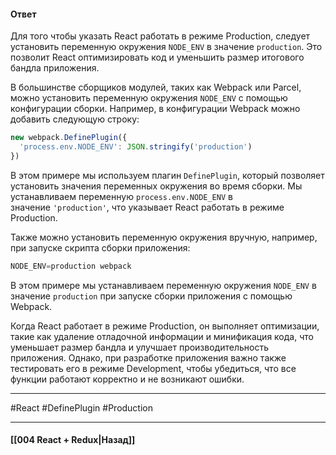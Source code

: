 #### Ответ

Для того чтобы указать React работать в режиме Production, следует установить переменную окружения `NODE_ENV` в значение `production`. Это позволит React оптимизировать код и уменьшить размер итогового бандла приложения.

В большинстве сборщиков модулей, таких как Webpack или Parcel, можно установить переменную окружения `NODE_ENV` с помощью конфигурации сборки. Например, в конфигурации Webpack можно добавить следующую строку:

```jsx
new webpack.DefinePlugin({
  'process.env.NODE_ENV': JSON.stringify('production')
})
```

В этом примере мы используем плагин `DefinePlugin`, который позволяет установить значения переменных окружения во время сборки. Мы устанавливаем переменную `process.env.NODE_ENV` в значение `'production'`, что указывает React работать в режиме Production.

Также можно установить переменную окружения вручную, например, при запуске скрипта сборки приложения:

```jsx
NODE_ENV=production webpack
```

В этом примере мы устанавливаем переменную окружения `NODE_ENV` в значение `production` при запуске сборки приложения с помощью Webpack.

Когда React работает в режиме Production, он выполняет оптимизации, такие как удаление отладочной информации и минификация кода, что уменьшает размер бандла и улучшает производительность приложения. Однако, при разработке приложения важно также тестировать его в режиме Development, чтобы убедиться, что все функции работают корректно и не возникают ошибки.

____
#React #DefinePlugin #Production 

____

#### [[004 React + Redux|Назад]]